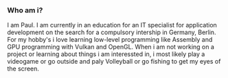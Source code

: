 ### Who am i?
I am Paul.
I am currently in an education for an IT specialist for application development on the search for a compulsory intership in Germany, Berlin.
For my hobby's i love learning low-level programming like Assembly and GPU programming with Vulkan and OpenGL.
When i am not working on a project or learning about things i am interessted in, i most likely play a videogame or go outside and paly Volleyball or go fishing to get my eyes of the screen.


<div style="visibility: hidden">
  [![Paule1511 profile views](https://u8views.com/api/v1/github/profiles/111686991/views/day-week-month-total-count.svg)](https://u8views.com/github/Paule1511)
</div>
